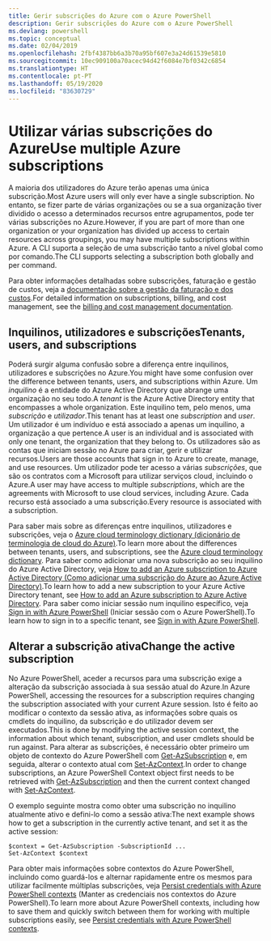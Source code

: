 ```yaml
---
title: Gerir subscrições do Azure com o Azure PowerShell
description: Gerir subscrições do Azure com o Azure PowerShell
ms.devlang: powershell
ms.topic: conceptual
ms.date: 02/04/2019
ms.openlocfilehash: 2fbf4387bb6a3b70a95bf607e3a24d61539e5810
ms.sourcegitcommit: 10ec909100a70acec94d42f6084e7bf0342c6854
ms.translationtype: HT
ms.contentlocale: pt-PT
ms.lasthandoff: 05/19/2020
ms.locfileid: "83630729"
---
```

# <a name="use-multiple-azure-subscriptions"></a><span data-ttu-id="9a842-103">Utilizar várias subscrições do Azure</span><span class="sxs-lookup"><span data-stu-id="9a842-103">Use multiple Azure subscriptions</span></span>

<span data-ttu-id="9a842-104">A maioria dos utilizadores do Azure terão apenas uma única subscrição.</span><span class="sxs-lookup"><span data-stu-id="9a842-104">Most Azure users will only ever have a single subscription.</span></span> <span data-ttu-id="9a842-105">No entanto, se fizer parte de várias organizações ou se a sua organização tiver dividido o acesso a determinados recursos entre agrupamentos, pode ter várias subscrições no Azure.</span><span class="sxs-lookup"><span data-stu-id="9a842-105">However, if you are part of more than one organization or your organization has divided up access to certain resources across groupings, you may have multiple subscriptions within Azure.</span></span> <span data-ttu-id="9a842-106">A CLI suporta a seleção de uma subscrição tanto a nível global como por comando.</span><span class="sxs-lookup"><span data-stu-id="9a842-106">The CLI supports selecting a subscription both globally and per command.</span></span>

<span data-ttu-id="9a842-107">Para obter informações detalhadas sobre subscrições, faturação e gestão de custos, veja a [documentação sobre a gestão da faturação e dos custos](/azure/billing/).</span><span class="sxs-lookup"><span data-stu-id="9a842-107">For detailed information on subscriptions, billing, and cost management, see the [billing and cost management documentation](/azure/billing/).</span></span>

## <a name="tenants-users-and-subscriptions"></a><span data-ttu-id="9a842-108">Inquilinos, utilizadores e subscrições</span><span class="sxs-lookup"><span data-stu-id="9a842-108">Tenants, users, and subscriptions</span></span>

<span data-ttu-id="9a842-109">Poderá surgir alguma confusão sobre a diferença entre inquilinos, utilizadores e subscrições no Azure.</span><span class="sxs-lookup"><span data-stu-id="9a842-109">You might have some confusion over the difference between tenants, users, and subscriptions within Azure.</span></span> <span data-ttu-id="9a842-110">Um _inquilino_ é a entidade do Azure Active Directory que abrange uma organização no seu todo.</span><span class="sxs-lookup"><span data-stu-id="9a842-110">A _tenant_ is the Azure Active Directory entity that encompasses a whole organization.</span></span> <span data-ttu-id="9a842-111">Este inquilino tem, pelo menos, uma _subscrição_ e _utilizador_.</span><span class="sxs-lookup"><span data-stu-id="9a842-111">This tenant has at least one _subscription_ and _user_.</span></span> <span data-ttu-id="9a842-112">Um utilizador é um indivíduo e está associado a apenas um inquilino, a organização a que pertence.</span><span class="sxs-lookup"><span data-stu-id="9a842-112">A user is an individual and is associated with only one tenant, the organization that they belong to.</span></span> <span data-ttu-id="9a842-113">Os utilizadores são as contas que iniciam sessão no Azure para criar, gerir e utilizar recursos.</span><span class="sxs-lookup"><span data-stu-id="9a842-113">Users are those accounts that sign in to Azure to create, manage, and use resources.</span></span>
<span data-ttu-id="9a842-114">Um utilizador pode ter acesso a várias _subscrições_, que são os contratos com a Microsoft para utilizar serviços cloud, incluindo o Azure.</span><span class="sxs-lookup"><span data-stu-id="9a842-114">A user may have access to multiple _subscriptions_, which are the agreements with Microsoft to use cloud services, including Azure.</span></span> <span data-ttu-id="9a842-115">Cada recurso está associado a uma subscrição.</span><span class="sxs-lookup"><span data-stu-id="9a842-115">Every resource is associated with a subscription.</span></span>

<span data-ttu-id="9a842-116">Para saber mais sobre as diferenças entre inquilinos, utilizadores e subscrições, veja o [Azure cloud terminology dictionary (dicionário de terminologia de cloud do Azure)](/azure/azure-glossary-cloud-terminology).</span><span class="sxs-lookup"><span data-stu-id="9a842-116">To learn more about the differences between tenants, users, and subscriptions, see the [Azure cloud terminology dictionary](/azure/azure-glossary-cloud-terminology).</span></span>  <span data-ttu-id="9a842-117">Para saber como adicionar uma nova subscrição ao seu inquilino do Azure Active Directory, veja [How to add an Azure subscription to Azure Active Directory (Como adicionar uma subscrição do Azure ao Azure Active Directory)](/azure/active-directory/active-directory-how-subscriptions-associated-directory).</span><span class="sxs-lookup"><span data-stu-id="9a842-117">To learn how to add a new subscription to your Azure Active Directory tenant, see [How to add an Azure subscription to Azure Active Directory](/azure/active-directory/active-directory-how-subscriptions-associated-directory).</span></span>
<span data-ttu-id="9a842-118">Para saber como iniciar sessão num inquilino específico, veja [Sign in with Azure PowerShell](/powershell/azure/authenticate-azureps) (Iniciar sessão com o Azure PowerShell).</span><span class="sxs-lookup"><span data-stu-id="9a842-118">To learn how to sign in to a specific tenant, see [Sign in with Azure PowerShell](/powershell/azure/authenticate-azureps).</span></span>

## <a name="change-the-active-subscription"></a><span data-ttu-id="9a842-119">Alterar a subscrição ativa</span><span class="sxs-lookup"><span data-stu-id="9a842-119">Change the active subscription</span></span>

<span data-ttu-id="9a842-120">No Azure PowerShell, aceder a recursos para uma subscrição exige a alteração da subscrição associada à sua sessão atual do Azure.</span><span class="sxs-lookup"><span data-stu-id="9a842-120">In Azure PowerShell, accessing the resources for a subscription requires changing the subscription associated with your current Azure session.</span></span>
<span data-ttu-id="9a842-121">Isto é feito ao modificar o contexto da sessão ativa, as informações sobre quais os cmdlets do inquilino, da subscrição e do utilizador devem ser executados.</span><span class="sxs-lookup"><span data-stu-id="9a842-121">This is done by modifying the active session context, the information about which tenant, subscription, and user cmdlets should be run against.</span></span>
<span data-ttu-id="9a842-122">Para alterar as subscrições, é necessário obter primeiro um objeto de contexto do Azure PowerShell com [Get-AzSubscription](/powershell/module/az.accounts/get-azsubscription) e, em seguida, alterar o contexto atual com [Set-AzContext](/powershell/module/az.accounts/set-azcontext).</span><span class="sxs-lookup"><span data-stu-id="9a842-122">In order to change subscriptions, an Azure PowerShell Context object first needs to be retrieved with [Get-AzSubscription](/powershell/module/az.accounts/get-azsubscription) and then the current context changed with [Set-AzContext](/powershell/module/az.accounts/set-azcontext).</span></span>

<span data-ttu-id="9a842-123">O exemplo seguinte mostra como obter uma subscrição no inquilino atualmente ativo e defini-lo como a sessão ativa:</span><span class="sxs-lookup"><span data-stu-id="9a842-123">The next example shows how to get a subscription in the currently active tenant, and set it as the active session:</span></span>

```powershell-interactive
$context = Get-AzSubscription -SubscriptionId ...
Set-AzContext $context
```

<span data-ttu-id="9a842-124">Para obter mais informações sobre contextos do Azure PowerShell, incluindo como guardá-los e alternar rapidamente entre os mesmos para utilizar facilmente múltiplas subscrições, veja [Persist credentials with Azure PowerShell contexts](context-persistence.md) (Manter as credenciais nos contextos do Azure PowerShell).</span><span class="sxs-lookup"><span data-stu-id="9a842-124">To learn more about Azure PowerShell contexts, including how to save them and quickly switch between them for working with multiple subscriptions easily, see [Persist credentials with Azure PowerShell contexts](context-persistence.md).</span></span>
